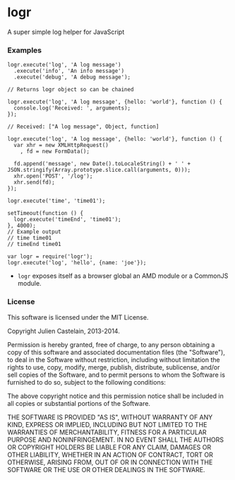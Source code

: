 logr
====

A super simple log helper for JavaScript

### Examples

```
logr.execute('log', 'A log message')
  .execute('info', 'An info message')
  .execute('debug', 'A debug message'); 

// Returns logr object so can be chained
```

```
logr.execute('log', 'A log message', {hello: 'world'}, function () {
  console.log('Received: ', arguments);    
});

// Received: ["A log message", Object, function]
```

```
logr.execute('log', 'A log message', {hello: 'world'}, function () {
  var xhr = new XMLHttpRequest()
    , fd = new FormData();

  fd.append('message', new Date().toLocaleString() + ' ' +  JSON.stringify(Array.prototype.slice.call(arguments, 0)));
  xhr.open('POST', '/log');
  xhr.send(fd);
});

```

```
logr.execute('time', 'time01');

setTimeout(function () {
  logr.execute('timeEnd', 'time01');
}, 4000);
// Example output 
// time time01
// timeEnd time01

```

```
var logr = require('logr');
logr.execute('log', 'hello', {name: 'joe'});
```


+ `logr` exposes itself as a browser global an AMD module or a CommonJS module.


### License

This software is licensed under the MIT License.

Copyright Julien Castelain, 2013-2014.

Permission is hereby granted, free of charge, to any person obtaining a copy of this software and associated documentation files (the "Software"), to deal in the Software without restriction, including without limitation the rights to use, copy, modify, merge, publish, distribute, sublicense, and/or sell copies of the Software, and to permit persons to whom the Software is furnished to do so, subject to the following conditions:

The above copyright notice and this permission notice shall be included in all copies or substantial portions of the Software.

THE SOFTWARE IS PROVIDED "AS IS", WITHOUT WARRANTY OF ANY KIND, EXPRESS OR IMPLIED, INCLUDING BUT NOT LIMITED TO THE WARRANTIES OF MERCHANTABILITY, FITNESS FOR A PARTICULAR PURPOSE AND NONINFRINGEMENT. IN NO EVENT SHALL THE AUTHORS OR COPYRIGHT HOLDERS BE LIABLE FOR ANY CLAIM, DAMAGES OR OTHER LIABILITY, WHETHER IN AN ACTION OF CONTRACT, TORT OR OTHERWISE, ARISING FROM, OUT OF OR IN CONNECTION WITH THE SOFTWARE OR THE USE OR OTHER DEALINGS IN THE SOFTWARE.



